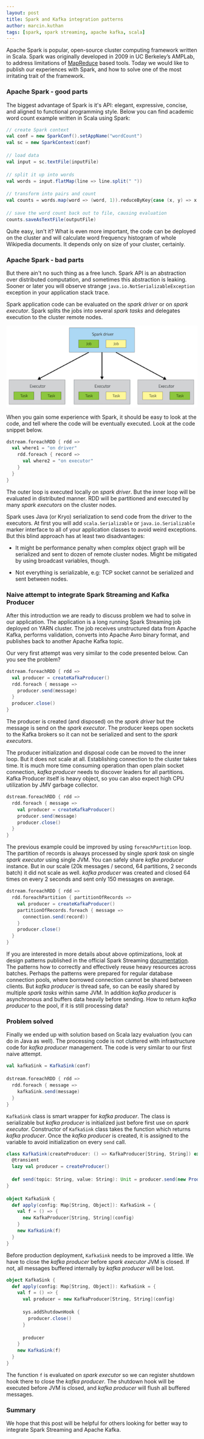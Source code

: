 ```yaml
---
layout: post
title: Spark and Kafka integration patterns
author: marcin.kuthan
tags: [spark, spark streaming, apache kafka, scala]
---
```


Apache Spark is popular, open-source cluster computing framework written in Scala.
Spark was originally developed in 2009 in UC Berkeley’s AMPLab, to address limitations of 
[MapReduce](https://pl.wikipedia.org/wiki/MapReduce) based tools.
Today we would like to publish our experiences with Spark, and how to solve one of the most irritating trait of 
the framework. 

### Apache Spark - good parts

The biggest advantage of Spark is it's API: elegant, expressive, concise, and aligned to functional programming style.
Below you can find academic word count example written in Scala using Spark:

```scala
// create Spark context
val conf = new SparkConf().setAppName("wordCount")
val sc = new SparkContext(conf)

// load data
val input = sc.textFile(inputFile)

// split it up into words
val words = input.flatMap(line => line.split(" "))

// transform into pairs and count 
val counts = words.map(word => (word, 1)).reduceByKey{case (x, y) => x + y}

// save the word count back out to file, causing evaluation
counts.saveAsTextFile(outputFile)
```

Quite easy, isn't it? 
What is even more important, the code can be deployed on the cluster and will calculate word frequency histogram 
of whole Wikipedia documents.
It depends only on size of your cluster, certainly.

### Apache Spark - bad parts

But there ain't no such thing as a free lunch. 
Spark API is an abstraction over distributed computation, and sometimes this abstraction is leaking. 
Sooner or later you will observe strange ``java.io.NotSerializableException`` exception in your application stack trace.

Spark application code can be evaluated on the _spark driver_ or on _spark executor_. 
Spark splits the jobs into several _spark tasks_ and delegates execution to the cluster remote nodes.

![spark driver and executors](img/articles/2015-07-16-spark-kafka-integration/spark-driver-executors.png)

When you gain some experience with Spark, it should be easy to look at the code, and tell where the code will be 
eventually executed.
Look at the code snippet below. 

```scala
dstream.foreachRDD { rdd =>
  val where1 = "on driver"
    rdd.foreach { record => 
      val where2 = "on executor"
    }
  }
}
```

The outer loop is executed locally on _spark driver_. 
But the inner loop will be evaluated in distributed manner. 
RDD will be partitioned and executed by many _spark executors_ on the cluster nodes.

Spark uses Java (or Kryo) serialization to send code from the driver to the executors. 
At first you will add ``scala.Serializable`` or ``java.io.Serializable`` marker interface to all of your application 
classes to avoid weird exceptions.
But this blind approach has at least two disadvantages:

* It might be performance penalty when complex object graph will be serialized and sent to dozen of remote cluster 
nodes. Might be mitigated by using broadcast variables, though.

* Not everything is serializable, e.g: TCP socket cannot be serialized and sent between nodes.

### Naive attempt to integrate Spark Streaming and Kafka Producer

After this introduction we are ready to discuss problem we had to solve in our application. 
The application is a long running Spark Streaming job deployed on YARN cluster.
The job receives unstructured data from Apache Kafka, performs validation, converts into Apache Avro binary format, 
and publishes back to another Apache Kafka topic.

Our very first attempt was very similar to the code presented below. 
Can you see the problem? 

```scala
dstream.foreachRDD { rdd =>
  val producer = createKafkaProducer()
  rdd.foreach { message =>
    producer.send(message)
  }
  producer.close()
}
```

The producer is created (and disposed) on the _spark driver_ but the message is send on the _spark executor_.
The producer keeps open sockets to the Kafka brokers so it can not be serialized and sent to the _spark executors_.

The producer initialization and disposal code can be moved to the inner loop. 
But it does not scale at all.
Establishing connection to the cluster takes time. 
It is much more time consuming operation than open plain socket connection, _kafka producer_ needs to discover leaders 
for all partitions.
Kafka Producer itself is heavy object, so you can also expect high CPU utilization by JMV garbage collector.

```scala
dstream.foreachRDD { rdd =>
  rdd.foreach { message =>
    val producer = createKafkaProducer()
    producer.send(message)
    producer.close()
  }
}
```

The previous example could be improved by using ```foreachPartition``` loop. 
The partition of records is always processed by single _spark task_ on single _spark executor_ using single JVM.
You can safely share _kafka producer_ instance.
But in our scale (20k messages / second, 64 partitions, 2 seconds batch) it did not scale as well.
_kafka producer_ was created and closed 64 times on every 2 seconds and sent only 150 messages on average.

```scala
dstream.foreachRDD { rdd =>
  rdd.foreachPartition { partitionOfRecords =>
    val producer = createKafkaProducer()
    partitionOfRecords.foreach { message =>
      connection.send(record))
    }
    producer.close()
  }
}
```

If you are interested in more details about above optimizations, look at design patterns published in the official 
Spark Streaming [documentation](http://spark.apache.org/docs/latest/streaming-programming-guide.html).
The patterns how to correctly and effectively reuse heavy resources across batches.
Perhaps the patterns were prepared for regular database connection pools, where borrowed connection cannot be shared 
between clients.
But _kafka producer_ is thread safe, so can be easily shared by multiple _spark tasks_ within same JVM. 
In addition _kafka producer_ is asynchronous and buffers data heavily before sending. 
How to return _kafka producer_ to the pool, if it is still processing data?

### Problem solved 

Finally we ended up with solution based on Scala lazy evaluation (you can do in Java as well). 
The processing code is not cluttered with infrastructure code for _kafka producer_ management.
The code is very similar to our first naive attempt.

```scala
val kafkaSink = KafkaSink(conf)

dstream.foreachRDD { rdd =>
  rdd.foreach { message =>
    kafkaSink.send(message)
  }
}
```

``KafkaSink`` class is smart wrapper for _kafka producer_. 
The class is serializable but _kafka producer_ is initialized just before first use on _spark executor_.
Constructor of ``KafkaSink`` class takes the function which returns _kafka producer_. 
Once the _kafka producer_ is created, it is assigned to the variable to avoid initialization on every ``send`` call.

```scala
class KafkaSink(createProducer: () => KafkaProducer[String, String]) extends Serializable {
  @transient
  lazy val producer = createProducer()

  def send(topic: String, value: String): Unit = producer.send(new ProducerRecord(topic, value))
}

object KafkaSink {
  def apply(config: Map[String, Object]): KafkaSink = {
    val f = () => {
      new KafkaProducer[String, String](config)
    }
    new KafkaSink(f)
  }
}
```

Before production deployment, ``KafkaSink`` needs to be improved a little. 
We have to close the _kafka producer_ before _spark executor_ JVM is closed.
If not, all messages buffered internally by _kafka producer_ will be lost.

```scala
object KafkaSink {
  def apply(config: Map[String, Object]): KafkaSink = {
    val f = () => {
      val producer = new KafkaProducer[String, String](config)
      
      sys.addShutdownHook {
        producer.close()
      }
      
      producer
    }
    new KafkaSink(f)
  }
}
```

The function ``f`` is evaluated on _spark executor_ so we can register shutdown hook there to close 
the _kafka producer_.
The shutdown hook will be executed before JVM is closed, and _kafka producer_ will flush all buffered messages.

### Summary

We hope that this post will be helpful for others looking for better way to integrate Spark Streaming and Apache Kafka.
